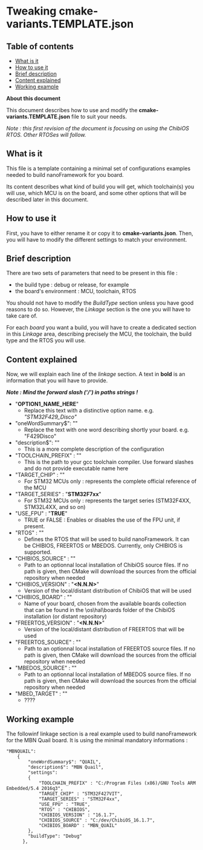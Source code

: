 # Tweaking cmake-variants.TEMPLATE.json

## Table of contents ##

- [What is it](#what-is-it)
- [How to use it](#how-to-use-it)
- [Brief description](#brief-description)
- [Content explained](#content-explained)
- [Working example](#working-example)

**About this document**

This document describes how to use and modify the **cmake-variants.TEMPLATE.json** file to suit your needs.

_Note : this first revision of the document is focusing on using the ChibiOS RTOS. Other RTOSes will follow._

## What is it

This file is a template containing a minimal set of configurations examples needed to build nanoFramework for you board.

Its content describes what kind of build you will get, which toolchain(s) you will use, which MCU is on the board, and some other options that will be described later in this document.

## How to use it

First, you have to either rename it or copy it to **cmake-variants.json**. Then, you will have to modify the different settings to match your environment.


## Brief description

There are two sets of parameters that need to be present in this file :
- the build type : debug or release, for example
- the board's environment : MCU, toolchain, RTOS

You should not have to modify the *BuildType* section unless you have good reasons to do so. However, the *Linkage* section is the one you will have to take care of.

For each *board* you want a build, you will have to create a dedicated section in this *Linkage* area, describing precisely the MCU, the toolchain, the build type and the RTOS you will use.

## Content explained
Now, we will explain each line of the *linkage* section. A text in **bold** is an information that you will have to provide.

**_Note : Mind the forward slash ('/') in paths strings !_**

- "**OPTION1_NAME_HERE**"
	- Replace this text with a distinctive option name. e.g. *"STM32F429_Disco"*
- "oneWordSummary$": "**<summary-here>**"
	- Replace the *<summary-here>* text with one word describing shortly your board. e.g. "F429Disco"
- "description$": "**<description-here>**"
	- This is a more complete description of the configuration
- "TOOLCHAIN_PREFIX" : "**<path-to-gcc-toolchain-mind-the-forward-slash>**"
	- This is the path to your gcc toolchain compiler. Use forward slashes and do not provide executable name here
- "TARGET_CHIP" : "**<target-chip-with-official-vendor-reference>**"
	- For STM32 MCUs only : represents the complete official reference of the MCU
- "TARGET_SERIES" : "**STM32F7xx**"
	- For STM32 MCUs only : represents the target series (STM32F4XX, STM32L4XX, and so on)
- "USE_FPU" : "**TRUE**"
	- TRUE or FALSE : Enables or disables the use of the FPU unit, if present.
- "RTOS" : "**<one-of-valid-rtos-options>**"
	- Defines the RTOS that will be used to build nanoFramework. It can be CHIBIOS, FREERTOS or MBEDOS. Currently, only CHIBIOS is supported.
- "CHIBIOS_SOURCE" : "**<path-to-chibios-source-mind-the-forward-slash>**"
	- Path to an optionnal local installation of ChibiOS source files. If no path is given, then CMake will download the sources from the official repository when needed
- "CHIBIOS_VERSION" : "**<N.N.N>**"
	- Version of the local/distant distribution of ChibiOS that will be used
- "CHIBIOS_BOARD" : "**<valid-chibios-board-name-from-boards-collection>**"
	- Name of your board, chosen from the available boards collection that can be found in the \os\hal\boards folder of the ChibiOS installation (or distant repository)
- "FREERTOS_VERSION" : "**<N.N.N>**"
	- Version of the local/distant distribution of FREERTOS that will be used
- "FREERTOS_SOURCE" : "**<path-to-freertos-source-mind-the-forward-slash>**"
	- Path to an optionnal local installation of FREERTOS source files. If no path is given, then CMake will download the sources from the official repository when needed
- "MBEDOS_SOURCE" : "**<path-to-mbedos-source-mind-the-forward-slash>**"
	- Path to an optionnal local installation of MBEDOS source files. If no path is given, then CMake will download the sources from the official repository when needed
- "MBED_TARGET" : "**<valid-target-name-from-targets-json-file>**"
	- ????

## Working example
The followinf linkage section is a real example used to build nanoFramework for the MBN Quail board. It is using the minimal mandatory informations :

```
"MBNQUAIL":
	{
		"oneWordSummary$": "QUAIL",
        "description$": "MBN Quail",
        "settings":
		{
            "TOOLCHAIN_PREFIX" : "C:/Program Files (x86)/GNU Tools ARM Embedded/5.4 2016q3",
            "TARGET_CHIP" : "STM32F427VIT",
			"TARGET_SERIES" : "STM32F4xx",
            "USE_FPU" : "TRUE",
            "RTOS" : "CHIBIOS", 
            "CHIBIOS_VERSION" : "16.1.7",
            "CHIBIOS_SOURCE" : "C:/dev/ChibiOS_16.1.7",
            "CHIBIOS_BOARD" : "MBN_QUAIL"
        },
        "buildType": "Debug"
      },
```
	  
